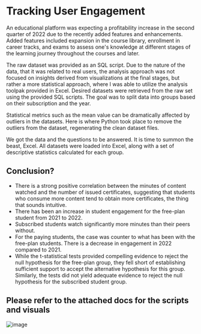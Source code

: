 # Tracking User Engagement

An educational platform was expecting a profitability increase in the second quarter of 2022 due to the recently added features and enhancements. Added features included expansion in the course library, enrollment in career tracks, and exams to assess one's knowledge at different stages of the learning journey throughout the courses and later. 

The raw dataset was provided as an SQL script. Due to the nature of the data, that it was related to real users, the analysis approach was not focused on insights derived from visualizations at the final stages, but rather a more statistical approach, where I was able to utilize the analysis toolpak provided in Excel. 
Desired datasets were retrieved from the raw set using the provided SQL scripts. The goal was to split data into groups based on their subscription and the year. 

Statistical metrics such as the mean value can be dramatically affected by outliers in the datasets. Here is where Python took place to remove the outliers from the dataset, regenerating the clean dataset files. 

We got the data and the questions to be answered. It is time to summon the beast, Excel. All datasets were loaded into Excel, along with a set of descriptive statistics calculated for each group. 

## Conclusion? 
 - There is a strong positive correlation between the minutes of content watched and the number of issued certificates, suggesting that students who consume more content tend to obtain more certificates, the thing that sounds intuitive. 
 - There has been an increase in student engagement for the free-plan student from 2021 to 2022.
 - Subscribed students watch significantly more minutes than their peers without.
 - For the paying students, the case was counter to what has been with the free-plan students. There is a decrease in engagement in 2022 compared to 2021.
 - While the t-statistical tests provided compelling evidence to reject the null hypothesis for the free-plan group, they fell short of establishing sufficient support to accept the alternative hypothesis for this group. Similarly, the tests did not yield adequate evidence to reject the null hypothesis for the subscribed student group.

## Please refer to the attached docs for the scripts and visuals 
![image](https://github.com/MuEissa/Tracking-User-Analysis/assets/128483502/74027df6-557c-4f18-b290-34f2578fcab7)


